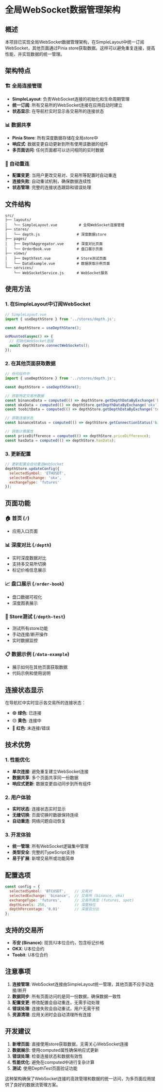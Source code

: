 # 全局WebSocket数据管理架构

## 概述

本项目已实现全局WebSocket数据管理架构，在SimpleLayout中统一订阅WebSocket，其他页面通过Pinia store获取数据。这样可以避免重复连接，提高性能，并实现数据的统一管理。

## 架构特点

### 🏗️ 全局连接管理
- **SimpleLayout**: 负责WebSocket连接的初始化和生命周期管理
- **统一订阅**: 所有交易所的WebSocket连接在应用启动时建立
- **状态显示**: 在导航栏实时显示各交易所的连接状态

### 📊 数据共享
- **Pinia Store**: 所有深度数据存储在全局store中
- **响应式**: 数据变更自动更新到所有使用该数据的组件
- **多页面访问**: 任何页面都可以访问相同的实时数据

### 🔄 自动重连
- **配置变更**: 当用户更改交易对、交易所等配置时自动重连
- **连接失败**: 自动重试机制，确保数据连续性
- **状态管理**: 完整的连接状态跟踪和错误处理

## 文件结构

```
src/
├── layouts/
│   └── SimpleLayout.vue          # 全局WebSocket连接管理
├── stores/
│   └── depth.js                 # 深度数据store
├── pages/
│   ├── DepthAggregator.vue      # 深度对比页面
│   └── OrderBook.vue            # 盘口展示页面
├── views/
│   ├── DepthTest.vue            # Store测试页面
│   └── DataExample.vue          # 数据获取示例页面
└── services/
    └── WebSocketService.js      # WebSocket服务
```

## 使用方法

### 1. 在SimpleLayout中订阅WebSocket

```javascript
// SimpleLayout.vue
import { useDepthStore } from '../stores/depth.js';

const depthStore = useDepthStore();

onMounted(async() => {
  // 初始化WebSocket连接
  await depthStore.connectWebSockets();
});
```

### 2. 在其他页面获取数据

```javascript
// 任何组件中
import { useDepthStore } from '../stores/depth.js';

const depthStore = useDepthStore();

// 获取特定交易所数据
const binanceData = computed(() => depthStore.getDepthDataByExchange('binance'));
const okxData = computed(() => depthStore.getDepthDataByExchange('okx'));
const toobitData = computed(() => depthStore.getDepthDataByExchange('toobit'));

// 获取连接状态
const binanceStatus = computed(() => depthStore.getConnectionStatus('binance'));

// 获取计算属性
const priceDifference = computed(() => depthStore.priceDifference);
const hasData = computed(() => depthStore.hasData);
```

### 3. 更新配置

```javascript
// 更新配置会自动重连WebSocket
depthStore.updateConfig({ 
  selectedSymbol: 'ETHUSDT',
  selectedExchange: 'okx',
  exchangeType: 'futures'
});
```

## 页面功能

### 🏠 首页 (`/`)
- 应用入口页面

### 📊 深度对比 (`/depth`)
- 实时深度数据对比
- 支持多交易所切换
- 标记价格信息展示

### 📈 盘口展示 (`/order-book`)
- 盘口数据可视化
- 深度图表展示

### 🧪 Store测试 (`/depth-test`)
- 测试所有store功能
- 手动连接/断开操作
- 实时数据监控

### 📋 数据示例 (`/data-example`)
- 展示如何在其他页面获取数据
- 代码示例和使用说明

## 连接状态显示

在导航栏中实时显示各交易所的连接状态：
- 🟢 **绿色**: 已连接
- 🟡 **黄色**: 连接中
- 🔴 **红色**: 未连接/错误

## 技术优势

### 1. 性能优化
- **单次连接**: 避免重复建立WebSocket连接
- **数据共享**: 多个页面共享同一份数据
- **响应式更新**: 数据变更自动同步到所有组件

### 2. 用户体验
- **实时状态**: 连接状态实时显示
- **无缝切换**: 页面切换时数据保持连续
- **自动重连**: 网络问题自动恢复

### 3. 开发体验
- **统一管理**: 所有WebSocket逻辑集中管理
- **类型安全**: 完整的TypeScript支持
- **易于扩展**: 新增交易所或功能简单

## 配置选项

```javascript
const config = {
  selectedSymbol: 'BTCUSDT',    // 交易对
  selectedExchange: 'binance',  // 交易所 (binance, okx)
  exchangeType: 'futures',      // 交易所类型 (futures, spot)
  depthLevels: 250,             // 深度档位
  depthPercentage: '0.01'       // 深度百分比
};
```

## 支持的交易所

- **币安 (Binance)**: 现货/U本位合约，包含标记价格
- **OKX**: U本位合约
- **Toobit**: U本位合约

## 注意事项

1. **连接管理**: WebSocket连接由SimpleLayout统一管理，其他页面不应手动连接/断开
2. **数据同步**: 所有页面访问的是同一份数据，确保数据一致性
3. **配置变更**: 修改配置会自动重连，无需手动处理
4. **错误处理**: 连接失败会自动重试，用户无需干预
5. **资源清理**: 应用关闭时会自动清理所有连接

## 开发建议

1. **新增页面**: 直接使用store获取数据，无需关心WebSocket连接
2. **数据展示**: 使用computed属性确保响应式更新
3. **错误处理**: 检查连接状态和数据有效性
4. **性能优化**: 避免在computed中进行复杂计算
5. **测试**: 使用DepthTest页面验证功能

这种架构确保了WebSocket连接的高效管理和数据的统一访问，为多页面应用提供了良好的数据流管理方案。
